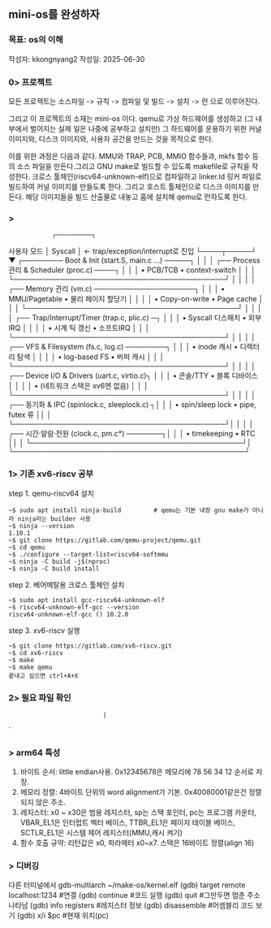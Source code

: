 ## mini-os를 완성하자

### 목표: os의 이해
작성자: kkongnyang2 작성일: 2025-06-30

### 0> 프로젝트

모든 프로젝트는 소스파일 -> 규칙 -> 컴파일 및 빌드 -> 설치 -> 런 으로 이루어진다.

그리고 이 프로젝트의 소재는 mini-os 이다. qemu로 가상 하드웨어를 생성하고 (그 내부에서 벌어지는 실제 일은 나중에 공부하고 설치만) 그 하드웨어를 운용하기 위한 커널 이미지와, 디스크 이미지와, 사용자 공간을 만드는 것을 목적으로 한다.

이를 위한 과정은 다음과 같다. MMU와 TRAP, PCB, MMIO 함수들과, mkfs 함수 등의 소스 파일을 만든다.그리고 GNU make로 빌드할 수 있도록 makefile로 규칙을 작성한다. 크로스 툴체인(riscv64-unknown-elf)으로 컴파일하고 linker.ld 링커 파일로 빌드하여 커널 이미지를 만들도록 한다. 그리고 호스트 툴체인으로 디스크 이미지를 만든다. 해당 이미지들을 빌드 산출물로 내놓고 홈에 설치해 qemu로 런하도록 한다.


### >
  
                ┌──────────┐
   사용자 모드    │ Syscall   │ ← trap/exception/interrupt로 진입
                └────┬─────┘
                     ▼
 ┌──────── Boot & Init (start.S, main.c …) ─────┐
 │                                              │
 │ ┌── Process 관리 & Scheduler (proc.c) ────┐  │
 │ │  • PCB/TCB      • context-switch         │ │
 │ └──────────────────────────────────────────┘ │
 │                                              │
 │ ┌── Memory 관리 (vm.c) ────────────────────┐ │
 │ │  • MMU/Pagetable  • 물리 페이지 할당기     │ │
 │ │  • Copy-on-write  • Page cache            │ │
 │ └──────────────────────────────────────────┘ │
 │                                              │
 │ ┌── Trap/Interrupt/Timer (trap.c, plic.c) ─┐ │
 │ │  • Syscall 디스패치  • 외부 IRQ           │ │
 │ │  • 시계 틱 갱신      • 소프트IRQ          │ │
 │ └──────────────────────────────────────────┘ │
 │                                              │
 │ ┌── VFS & Filesystem (fs.c, log.c) ────────┐ │
 │ │  • inode 캐시   • 디렉터리 탐색          │ │
 │ │  • log-based FS • 버퍼 캐시              │ │
 │ └──────────────────────────────────────────┘ │
 │                                              │
 │ ┌── Device I/O & Drivers (uart.c, virtio.c)┐ │
 │ │  • 콘솔/TTY   • 블록 디바이스           │ │
 │ │  • (네트워크 스택은 xv6엔 없음)         │ │
 │ └──────────────────────────────────────────┘ │
 │                                              │
 │ ┌── 동기화 & IPC (spinlock.c, sleeplock.c) ┐│
 │ │  • spin/sleep lock • pipe, futex 류      ││
 │ └──────────────────────────────────────────┘│
 │                                              │
 │ ┌── 시간·알람·전원 (clock.c, pm.c*) ───────┐│
 │ │  • timekeeping  • RTC                    ││
 │ └──────────────────────────────────────────┘│
 └──────────────────────────────────────────────┘


### 1> 기존 xv6-riscv 공부

step 1. qemu-riscv64 설치
```
~$ sudo apt install ninja-build         # qemu는 기본 내장 gnu make가 아니라 ninja라는 builder 사용
~$ ninja --version
1.10.1
~$ git clone https://gitlab.com/qemu-project/qemu.git
~$ cd qemu
~$ ./configure --target-list=riscv64-softmmu
~$ ninja -C build -j$(nproc)
~$ ninja -C build install
```

step 2. 베어메탈용 크로스 툴체인 설치
```
~$ sudo apt install gcc-riscv64-unknown-elf
~$ riscv64-unknown-elf-gcc --version
riscv64-unknown-elf-gcc () 10.2.0
```

step 3. xv6-riscv 실행
```
~$ git clone https://gitlab.com/xv6-riscv.git
~$ cd xv6-riscv
~$ make
~$ make qemu
끝내고 싶으면 ctrl+A+X
```

### 2> 필요 파일 확인
                              |


`

### > arm64 특성

1. 바이트 순서: little endian사용. 0x12345678은 메모리에 78 56 34 12 순서로 저장.
2. 메모리 정렬: 4바이트 단위의 word alignment가 기본. 0x40080001같은건 정렬되지 않은 주소.
3. 레지스터: x0 ~ x30은 범용 레지스터, sp는 스택 포인터, pc는 프로그램 카운터, VBAR_EL1은 인터럽트 벡터 베이스, TTBR_EL1은 페이지 테이블 베이스, SCTLR_EL1은 시스템 제어 레지스터(MMU,캐시 켜기)
4. 함수 호출 규약: 리턴값은 x0, 파라메터 x0~x7. 스택은 16바이트 정렬(align 16)









### > 디버깅

다른 터미널에서
gdb-multiarch ~/make-os/kernel.elf
(gdb) target remote localhost:1234  #연결
(gdb) continue                      #코드 실행
(gdb) quit                          #그만두면 멈춘 주소 나타남
(gdb) info registers                #레지스터 정보
(gdb) disassemble                   #어셈블리 코드 보기
(gdb) x/i $pc                       #현재 위치(pc)


